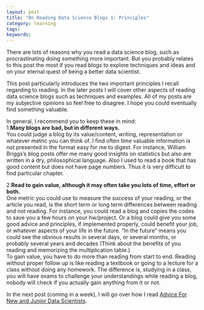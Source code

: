 ```yaml
---
layout: post
title: "On Reading Data Science Blogs 1: Principles"
category: learning
tags: 
keywords: 
---
```

There are lots of reasons why you read a data science blog, such as procrastinating doing something more important. But you probably relates to this post the most if you read blogs to explore techniques and ideas and on your eternal quest of being a better data scientist.  

This post particularly introduces the two important principles I recall regarding to reading. In the later posts I will cover other aspects of reading data science blogs such as techniques and examples. All of my posts are my subjective opinions so feel free to disagree. I hope you could eventually find something valuable. 

In general, I recommend you to keep these in mind:   
1.**Many blogs are bad, but in different ways.**   
You could judge a blog by its value/content, writing, representation or whatever metric you can think of. I find often time valuable information is not presented in the format easy for me to digest. For instance, William Briggs’s blog posts offer me many good insights on statistics but also are written in a dry, philosophical language. Also I used to read a book that has good content but does not have page numbers. Thus it is very difficult to find particular chapter.  

2.**Read to gain value, although it may often take you lots of time, effort or both.**   
One metric you could use to measure the success of your reading, or the article you read, is the short term or long term differences between reading and not reading. For instance, you could read a blog and copies the codes to save you a few hours on your hw/project. Or a blog could give you some good advice and principles, if implemented properly, could benefit your job, or whatever aspects of your life in the future. “In the future” means you could see the obvious results in several days, or several months, or probably several years and decades (Think about the benefits of you reading and memorizing the multiplication table.)    
To gain value, you have to do more than reading from start to end. Reading without proper follow up is like reading a textbook or going to a lecture for a class without doing any homework. The difference is, studying in a class, you will have exams to challenge your understandings while reading a blog, nobody will check if you actually gain anything from it or not.  

In the next post (coming in a week), I will go over how I read [Advice For New and Junior Data Scientists](https://medium.com/@rchang/advice-for-new-and-junior-data-scientists-2ab02396cf5b). 
